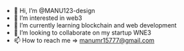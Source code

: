- 👋 Hi, I’m @MANU123-design
- 👀 I’m interested in web3
- 🌱 I’m currently learning blockchain and web development
- 💞️ I’m looking to collaborate on my startup WNE3
- 📫 How to reach me => manumr15777@gmail.com

<!---
MANU123-design/MANU123-design is a ✨ special ✨ repository because its `README.md` (this file) appears on your GitHub profile.
You can click the Preview link to take a look at your changes.
--->
